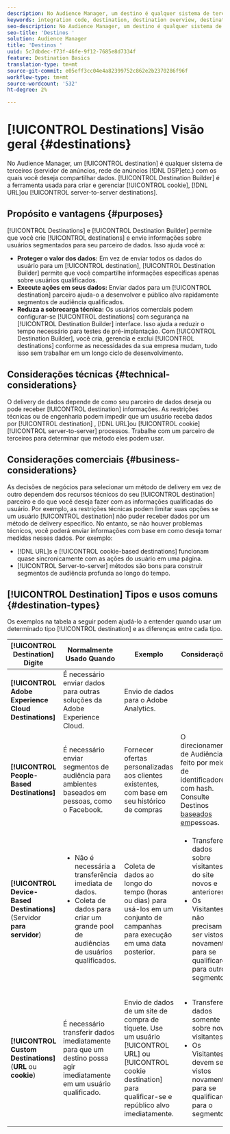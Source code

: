 ```yaml
---
description: No Audience Manager, um destino é qualquer sistema de terceiros (servidor de anúncios, DSP, rede de anúncios etc.) com os quais você deseja compartilhar dados. O Construtor de destinos é a ferramenta usada para criar e gerenciar cookies, URL ou destinos de servidor para servidor.
keywords: integration code, destination, destination overview, destination, destination, destination, destination, destination, destination, destination, destination, destination, destination, destination
seo-description: No Audience Manager, um destino é qualquer sistema de terceiros (servidor de anúncios, DSP, rede de anúncios etc.) com os quais você deseja compartilhar dados. O Construtor de destinos é a ferramenta usada para criar e gerenciar cookies, URL ou destinos de servidor para servidor.
seo-title: 'Destinos '
solution: Audience Manager
title: 'Destinos '
uuid: 5c7dbdec-f73f-46fe-9f12-7685e8d7334f
feature: Destination Basics
translation-type: tm+mt
source-git-commit: e05eff3cc04e4a82399752c862e2b2370286f96f
workflow-type: tm+mt
source-wordcount: '532'
ht-degree: 2%

---
```



# [!UICONTROL Destinations] Visão geral {#destinations}

No Audience Manager, um [!UICONTROL destination] é qualquer sistema de terceiros (servidor de anúncios, rede de anúncios [!DNL DSP]etc.) com os quais você deseja compartilhar dados. [!UICONTROL Destination Builder] é a ferramenta usada para criar e gerenciar [!UICONTROL cookie], [!DNL URL]ou [!UICONTROL server-to-server destinations].

## Propósito e vantagens {#purposes}

<!-- c_destinations.xml -->

[!UICONTROL Destinations] e [!UICONTROL Destination Builder] permite que você crie [!UICONTROL destinations] e envie informações sobre usuários segmentados para seu parceiro de dados. Isso ajuda você a:

* **Proteger o valor dos dados:** Em vez de enviar todos os dados do usuário para um [!UICONTROL destination], [!UICONTROL Destination Builder] permite que você compartilhe informações específicas apenas sobre usuários qualificados.
* **Execute ações em seus dados:** Enviar dados para um [!UICONTROL destination] parceiro ajuda-o a desenvolver e público alvo rapidamente segmentos de audiência qualificados.
* **Reduza a sobrecarga técnica:** Os usuários comerciais podem configurar-se [!UICONTROL destinations] com segurança na [!UICONTROL Destination Builder] interface. Isso ajuda a reduzir o tempo necessário para testes de pré-implantação. Com [!UICONTROL Destination Builder], você cria, gerencia e exclui [!UICONTROL destinations] conforme as necessidades da sua empresa mudam, tudo isso sem trabalhar em um longo ciclo de desenvolvimento.

## Considerações técnicas {#technical-considerations}

<!-- destination-delivery-methods.xml -->

O delivery de dados depende de como seu parceiro de dados deseja ou pode receber [!UICONTROL destination] informações. As restrições técnicas ou de engenharia podem impedir que um usuário receba dados por [!UICONTROL destination] , [!DNL URL]ou [!UICONTROL cookie][!UICONTROL server-to-server] processos. Trabalhe com um parceiro de terceiros para determinar que método eles podem usar.

## Considerações comerciais {#business-considerations}

As decisões de negócios para selecionar um método de delivery em vez de outro dependem dos recursos técnicos do seu [!UICONTROL destination] parceiro e do que você deseja fazer com as informações qualificadas do usuário. Por exemplo, as restrições técnicas podem limitar suas opções se um usuário [!UICONTROL destination] não puder receber dados por um método de delivery específico. No entanto, se não houver problemas técnicos, você poderá enviar informações com base em como deseja tomar medidas nesses dados. Por exemplo:

* [!DNL URL]s e [!UICONTROL cookie-based destinations] funcionam quase sincronicamente com as ações do usuário em uma página.
* [!UICONTROL Server-to-server] métodos são bons para construir segmentos de audiência profunda ao longo do tempo.

## [!UICONTROL Destination] Tipos e usos comuns {#destination-types}

Os exemplos na tabela a seguir podem ajudá-lo a entender quando usar um determinado tipo [!UICONTROL destination] e as diferenças entre cada tipo.

| [!UICONTROL Destination] Digite | Normalmente Usado Quando | Exemplo | Considerações |
|--- |--- |--- |--- |
| **[!UICONTROL Adobe Experience Cloud Destinations]** | É necessário enviar dados para outras soluções da Adobe Experience Cloud. | Envio de dados para o Adobe Analytics. |  |
| **[!UICONTROL People-Based Destinations]** | É necessário enviar segmentos de audiência para ambientes baseados em pessoas, como o Facebook. | Fornecer ofertas personalizadas aos clientes existentes, com base em seu histórico de compras | O direcionamento de Audiência é feito por meio de identificadores com hash. Consulte Destinos [baseados em](people-based-destinations-overview.md)pessoas. |
| **[!UICONTROL Device-Based Destinations]** (Servidor **para servidor**) | <ul><li>Não é necessária a transferência imediata de dados.</li><li>Coleta de dados para criar um grande pool de audiências de usuários qualificados.</li></ul> | Coleta de dados ao longo do tempo (horas ou dias) para usá-los em um conjunto de campanhas para execução em uma data posterior. | <ul><li>Transfere dados sobre visitantes do site novos e anteriores. </li><li>Os Visitantes não precisam ser vistos novamente para se qualificarem para outros segmentos.</li></ul> |
| **[!UICONTROL Custom Destinations]** (**URL** ou **cookie**) | É necessário transferir dados imediatamente para que um destino possa agir imediatamente em um usuário qualificado. | Envio de dados de um site de compra de tíquete. Use um usuário [!UICONTROL URL] ou [!UICONTROL cookie destination] para qualificar-se e repúblico alvo imediatamente. | <ul><li>Transfere dados somente sobre novos visitantes. </li><li>Os Visitantes devem ser vistos novamente para se qualificarem para o segmento.</li></ul> |
